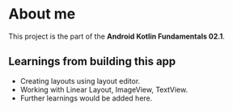 # About me

This project is the part of the **Android Kotlin Fundamentals 02.1**. 

## Learnings from building this app

* Creating layouts using layout editor.
* Working with Linear Layout, ImageView, TextView.
* Further learnings would be added here.
